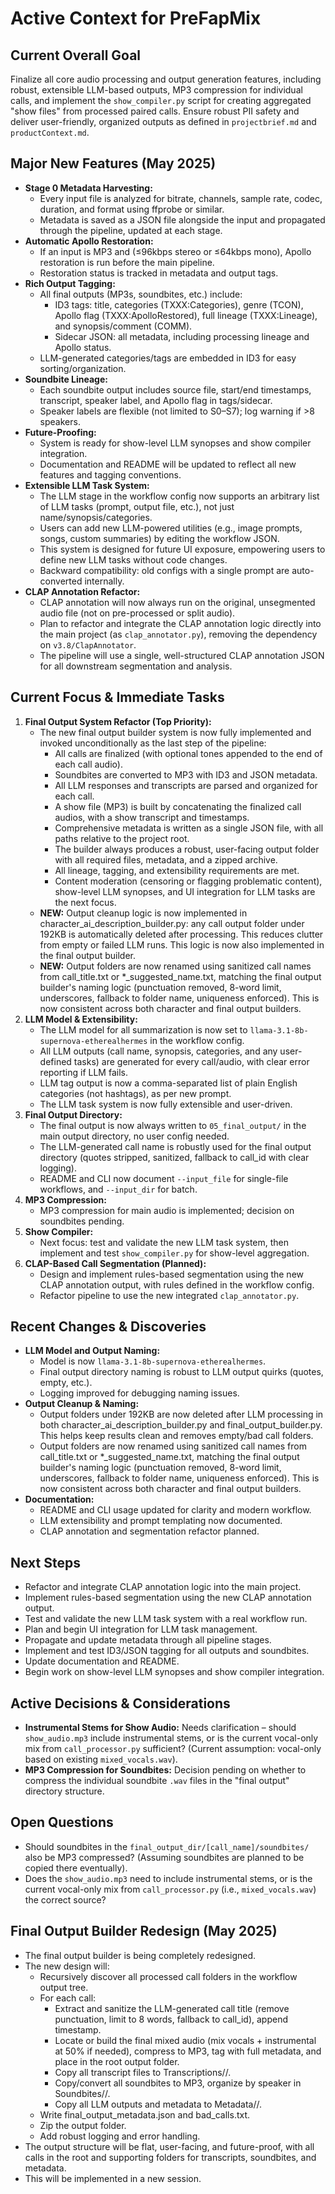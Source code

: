 # Active Context for PreFapMix

## Current Overall Goal

Finalize all core audio processing and output generation features, including robust, extensible LLM-based outputs, MP3 compression for individual calls, and implement the `show_compiler.py` script for creating aggregated "show files" from processed paired calls. Ensure robust PII safety and deliver user-friendly, organized outputs as defined in `projectbrief.md` and `productContext.md`.

## Major New Features (May 2025)

- **Stage 0 Metadata Harvesting:**
  - Every input file is analyzed for bitrate, channels, sample rate, codec, duration, and format using ffprobe or similar.
  - Metadata is saved as a JSON file alongside the input and propagated through the pipeline, updated at each stage.
- **Automatic Apollo Restoration:**
  - If an input is MP3 and (≤96kbps stereo or ≤64kbps mono), Apollo restoration is run before the main pipeline.
  - Restoration status is tracked in metadata and output tags.
- **Rich Output Tagging:**
  - All final outputs (MP3s, soundbites, etc.) include:
    - ID3 tags: title, categories (TXXX:Categories), genre (TCON), Apollo flag (TXXX:ApolloRestored), full lineage (TXXX:Lineage), and synopsis/comment (COMM).
    - Sidecar JSON: all metadata, including processing lineage and Apollo status.
  - LLM-generated categories/tags are embedded in ID3 for easy sorting/organization.
- **Soundbite Lineage:**
  - Each soundbite output includes source file, start/end timestamps, transcript, speaker label, and Apollo flag in tags/sidecar.
  - Speaker labels are flexible (not limited to S0–S7); log warning if >8 speakers.
- **Future-Proofing:**
  - System is ready for show-level LLM synopses and show compiler integration.
  - Documentation and README will be updated to reflect all new features and tagging conventions.
- **Extensible LLM Task System:**
  - The LLM stage in the workflow config now supports an arbitrary list of LLM tasks (prompt, output file, etc.), not just name/synopsis/categories.
  - Users can add new LLM-powered utilities (e.g., image prompts, songs, custom summaries) by editing the workflow JSON.
  - This system is designed for future UI exposure, empowering users to define new LLM tasks without code changes.
  - Backward compatibility: old configs with a single prompt are auto-converted internally.
- **CLAP Annotation Refactor:**
  - CLAP annotation will now always run on the original, unsegmented audio file (not on pre-processed or split audio).
  - Plan to refactor and integrate the CLAP annotation logic directly into the main project (as `clap_annotator.py`), removing the dependency on `v3.8/ClapAnnotator`.
  - The pipeline will use a single, well-structured CLAP annotation JSON for all downstream segmentation and analysis.

## Current Focus & Immediate Tasks

1.  **Final Output System Refactor (Top Priority):**
    *   The new final output builder system is now fully implemented and invoked unconditionally as the last step of the pipeline:
        - All calls are finalized (with optional tones appended to the end of each call audio).
        - Soundbites are converted to MP3 with ID3 and JSON metadata.
        - All LLM responses and transcripts are parsed and organized for each call.
        - A show file (MP3) is built by concatenating the finalized call audios, with a show transcript and timestamps.
        - Comprehensive metadata is written as a single JSON file, with all paths relative to the project root.
        - The builder always produces a robust, user-facing output folder with all required files, metadata, and a zipped archive.
        - All lineage, tagging, and extensibility requirements are met.
        - Content moderation (censoring or flagging problematic content), show-level LLM synopses, and UI integration for LLM tasks are the next focus.
    *   **NEW:** Output cleanup logic is now implemented in character_ai_description_builder.py: any call output folder under 192KB is automatically deleted after processing. This reduces clutter from empty or failed LLM runs. This logic is now also implemented in the final output builder.
    *   **NEW:** Output folders are now renamed using sanitized call names from call_title.txt or *_suggested_name.txt, matching the final output builder's naming logic (punctuation removed, 8-word limit, underscores, fallback to folder name, uniqueness enforced). This is now consistent across both character and final output builders.
2.  **LLM Model & Extensibility:**
    *   The LLM model for all summarization is now set to `llama-3.1-8b-supernova-etherealhermes` in the workflow config.
    *   All LLM outputs (call name, synopsis, categories, and any user-defined tasks) are generated for every call/audio, with clear error reporting if LLM fails.
    *   LLM tag output is now a comma-separated list of plain English categories (not hashtags), as per new prompt.
    *   The LLM task system is now fully extensible and user-driven.
3.  **Final Output Directory:**
    *   The final output is now always written to `05_final_output/` in the main output directory, no user config needed.
    *   The LLM-generated call name is robustly used for the final output directory (quotes stripped, sanitized, fallback to call_id with clear logging).
    *   README and CLI now document `--input_file` for single-file workflows, and `--input_dir` for batch.
4.  **MP3 Compression:**
    *   MP3 compression for main audio is implemented; decision on soundbites pending.
5.  **Show Compiler:**
    *   Next focus: test and validate the new LLM task system, then implement and test `show_compiler.py` for show-level aggregation.
6.  **CLAP-Based Call Segmentation (Planned):**
    *   Design and implement rules-based segmentation using the new CLAP annotation output, with rules defined in the workflow config.
    *   Refactor pipeline to use the new integrated `clap_annotator.py`.

## Recent Changes & Discoveries

*   **LLM Model and Output Naming:**
    *   Model is now `llama-3.1-8b-supernova-etherealhermes`.
    *   Final output directory naming is robust to LLM output quirks (quotes, empty, etc.).
    *   Logging improved for debugging naming issues.
*   **Output Cleanup & Naming:**
    *   Output folders under 192KB are now deleted after LLM processing in both character_ai_description_builder.py and final_output_builder.py. This helps keep results clean and removes empty/bad call folders.
    *   Output folders are now renamed using sanitized call names from call_title.txt or *_suggested_name.txt, matching the final output builder's naming logic (punctuation removed, 8-word limit, underscores, fallback to folder name, uniqueness enforced). This is now consistent across both character and final output builders.
*   **Documentation:**
    *   README and CLI usage updated for clarity and modern workflow.
    *   LLM extensibility and prompt templating now documented.
    *   CLAP annotation and segmentation refactor planned.

## Next Steps

- Refactor and integrate CLAP annotation logic into the main project.
- Implement rules-based segmentation using the new CLAP annotation output.
- Test and validate the new LLM task system with a real workflow run.
- Plan and begin UI integration for LLM task management.
- Propagate and update metadata through all pipeline stages.
- Implement and test ID3/JSON tagging for all outputs and soundbites.
- Update documentation and README.
- Begin work on show-level LLM synopses and show compiler integration.

## Active Decisions & Considerations

*   **Instrumental Stems for Show Audio:** Needs clarification – should `show_audio.mp3` include instrumental stems, or is the current vocal-only mix from `call_processor.py` sufficient? (Current assumption: vocal-only based on existing `mixed_vocals.wav`).
*   **MP3 Compression for Soundbites:** Decision pending on whether to compress the individual soundbite `.wav` files in the "final output" directory structure.

## Open Questions

*   Should soundbites in the `final_output_dir/[call_name]/soundbites/` also be MP3 compressed? (Assuming soundbites are planned to be copied there eventually).
*   Does the `show_audio.mp3` need to include instrumental stems, or is the current vocal-only mix from `call_processor.py` (i.e., `mixed_vocals.wav`) the correct source?

## Final Output Builder Redesign (May 2025)
- The final output builder is being completely redesigned.
- The new design will:
  - Recursively discover all processed call folders in the workflow output tree.
  - For each call:
    - Extract and sanitize the LLM-generated call title (remove punctuation, limit to 8 words, fallback to call_id), append timestamp.
    - Locate or build the final mixed audio (mix vocals + instrumental at 50% if needed), compress to MP3, tag with full metadata, and place in the root output folder.
    - Copy all transcript files to Transcriptions/<CallName>/.
    - Copy/convert all soundbites to MP3, organize by speaker in Soundbites/<CallName>/.
    - Copy all LLM outputs and metadata to Metadata/<CallName>/.
  - Write final_output_metadata.json and bad_calls.txt.
  - Zip the output folder.
  - Add robust logging and error handling.
- The output structure will be flat, user-facing, and future-proof, with all calls in the root and supporting folders for transcripts, soundbites, and metadata.
- This will be implemented in a new session.